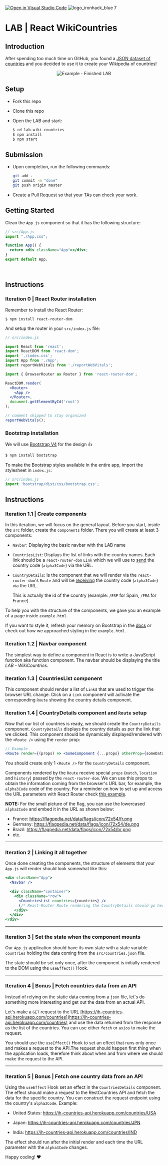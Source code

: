 [![Open in Visual Studio Code](https://classroom.github.com/assets/open-in-vscode-c66648af7eb3fe8bc4f294546bfd86ef473780cde1dea487d3c4ff354943c9ae.svg)](https://classroom.github.com/online_ide?assignment_repo_id=7925882&assignment_repo_type=AssignmentRepo)
![logo_ironhack_blue 7](https://user-images.githubusercontent.com/23629340/40541063-a07a0a8a-601a-11e8-91b5-2f13e4e6b441.png)

# LAB | React WikiCountries

## Introduction

After spending too much time on GitHub, you found a [JSON dataset of countries](https://ih-countries-api.herokuapp.com/countries) and you decided to use it to create your Wikipedia of countries!

<p align="center">
  <img src="https://education-team-2020.s3.eu-west-1.amazonaws.com/web-dev/labs/lab-wiki-countries-1.gif" alt="Example - Finished LAB" />
</p>


## Setup

- Fork this repo

- Clone this repo

- Open the LAB and start:

  ```bash
  $ cd lab-wiki-countries
  $ npm install
  $ npm start
  ```


## Submission

- Upon completion, run the following commands:

  ```bash
  git add .
  git commit -m "done"
  git push origin master
  ```

- Create a Pull Request so that your TAs can check your work.


## Getting Started

Clean the `App.js` component so that it has the following structure:

```jsx
// src/App.js
import "./App.css";

function App() {
  return <div className="App"></div>;
}
export default App;
```

<br>

## Instructions

### Iteration 0 | React Router installation

Remember to install the React Router:

```shell
$ npm install react-router-dom
```

And setup the router in your `src/index.js` file:

```jsx
// src/index.js

import React from 'react';
import ReactDOM from 'react-dom';
import './index.css';
import App from './App';
import reportWebVitals from './reportWebVitals';

import { BrowserRouter as Router } from 'react-router-dom';

ReactDOM.render(
  <Router>
    <App />
  </Router>,
  document.getElementById('root')
);

// comment skipped to stay organized
reportWebVitals();
```

### Bootstrap installation

We will use [Bootstrap V4](https://getbootstrap.com/) for the design :+1:

```sh
$ npm install bootstrap
```

To make the Bootstrap styles available in the entire app, import the stylesheet in `index.js`:

```javascript
// src/index.js
import 'bootstrap/dist/css/bootstrap.css';
```

## Instructions

### Iteration 1.1 | Create components

In this iteration, we will focus on the general layout. Before you start, inside the `src` folder, create the `components` folder. There you will create at least 3 components:

- `Navbar`: Displaying the basic navbar with the LAB name

- `CountriesList`: Displays the list of links with the country names. Each link should be a `react-router-dom` `Link` which we will use to <u>send</u> the country code (`alpha3Code`) via the URL.

- `CountryDetails`: Is the component that we will render via the `react-router-dom`'s `Route` and will be <u>receiving</u> the country code (`alpha3Code`) via the URL.

  This is actually the id of the country (example: `/ESP` for Spain, `/FRA` for France).

To help you with the structure of the components, we gave you an example of a page inside `example.html`.

If you want to style it, refresh your memory on Bootstrap in the [docs](https://getbootstrap.com/docs/4.0) or check out how we approached styling in the `example.html`.

### Iteration 1.2 | Navbar component

The simplest way to define a component in React is to write a JavaScript function aka function component. The navbar should be displaying the title *LAB - WikiCountries*.

### Iteration 1.3 | CountriesList component

This component should render a list of `Link`s that are used to trigger the browser URL change. Click on a `Link` component will activate the corresponding `Route` showing the country details component.

### Iteration 1.4 | CountryDetails component and `Route` setup

Now that our list of countries is ready, we should create the `CountryDetails` component. `CountryDetails` displays the country details as per the link that we clicked. This component should be dynamically displayed/rendered with the `<Route />` using the `render` prop:

```jsx
// Example
<Route render={(props) => <SomeComponent {...props} otherProp={someData} > } />
```

You should create only 1 `<Route />` for the `CountryDetails` component.



Components rendered by the `Route` receive special `props` (`match`, `location` and `history`) passed by the `react-router-dom`. We can use this props to obtain the information coming from the browser's URL bar, for example, the `alpha3Code` code of the country. For a reminder on how to set up and access the URL parameters with React Router check [this example](https://reactrouter.com/web/api/Route/route-props).



<!--

Now that our list of countries is ready, we should create the `CountryDetails` component. `CountryDetails` displays the country details as per the link that we clicked. This component should be receive the array of countries as a prop. Here's a reminder on how to do this:

```jsx
// Example
<Route element={ <SomeComponent someData={someData} /> } />
```

You should create only 1 `<Route />` for the `CountryDetails` component.



Components rendered by the `Route` receive special `props` (`match`, `location` and `history`) passed by the `react-router-dom` and can access it via the React Router hooks `useParams` and `useHistory`. We can use them to obtain the information coming from the browser's URL bar, for example, the `alpha3Code` code of the country. For a reminder on how to set up and access the URL parameters with React Router check [this example](https://reactrouter.com/docs/en/v6/api#useparams).

-->



**NOTE:** For the small picture of the flag, you can use the lowercased `alpha2Code` and embed it in the URL as shown below:

<!--
- France: https://www.countryflags.io/FR/flat/32.png
- Germany: https://www.countryflags.io/DE/flat/32.png
- Brazil: https://www.countryflags.io/BR/flat/32.png
- etc.
-->
- France: https://flagpedia.net/data/flags/icon/72x54/fr.png
- Germany: https://flagpedia.net/data/flags/icon/72x54/de.png
- Brazil: https://flagpedia.net/data/flags/icon/72x54/br.png
- etc.

----

### Iteration 2 | Linking it all together

Once done creating the components, the structure of elements that your `App.js` will render should look somewhat like this:

```jsx
<div className="App">
  <Navbar />

  <div className="container">
    <div className="row">
      <CountriesList countries={countries} />
      {/* React-Router Route rendering the CountryDetails should go here */}
    </div>
  </div>
</div>
```

----

### Iteration 3 | Set the state when the component mounts

Our `App.js` application should have its own state with a state variable `countries` holding the data coming from the `src/countries.json` file.

The state should be set only once, after the component is initially rendered to the DOM using the `useEffect()` Hook.

----

### Iteration 4 | Bonus | Fetch countries data from an API

Instead of relying on the static data coming from a `json` file, let's do something more interesting and get out the data from an actual API.

Let's make a `GET` request to the URL [https://ih-countries-api.herokuapp.com/countries](https://ih-countries-api.herokuapp.com/countries) and use the data returned from the response as the list of the countries. You can use either `fetch` or `axios` to make the request. 

You should use the `useEffect()` Hook to set an effect that runs only once and makes a request to the API.The request should happen first thing when the application loads, therefore think about when and from where we should make the request to the API.

----

### Iteration 5 | Bonus | Fetch one country data from an API

Using the `useEffect` Hook set an effect in the `CountriesDetails` component. The effect should make a request to the RestCountries API and fetch the data for the specific country. You can construct the request endpoint using the country's `alpha3Code`. Example:

- United States: https://ih-countries-api.herokuapp.com/countries/USA

- Japan: https://ih-countries-api.herokuapp.com/countries/JPN

- India: https://ih-countries-api.herokuapp.com/countries/IND

The effect should run after the initial render and each time the URL parameter with the `alpha3Code` changes.

Happy coding! :heart:

